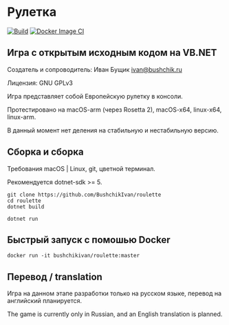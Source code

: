 # Рулетка
[![Build](https://github.com/BushchikIvan/roulette/actions/workflows/dotnet.yml/badge.svg)](https://github.com/BushchikIvan/roulette/actions/workflows/dotnet.yml)
[![Docker Image CI](https://github.com/BushchikIvan/roulette/actions/workflows/docker-image.yml/badge.svg)](https://github.com/BushchikIvan/roulette/actions/workflows/docker-image.yml)

## Игра с открытым исходным кодом на VB.NET

Создатель и сопроводитель: Иван Бущик <ivan@bushchik.ru>

Лицензия: GNU GPLv3

Игра представляет собой Европейскую рулетку в консоли.

Протестировано на macOS-arm (через Rosetta 2), macOS-x64, linux-x64, linux-arm.

В данный момент нет деления на стабильную и нестабильную версию.

## Сборка и сборка

Требования macOS | Linux, git, цветной терминал.

Рекомендуется dotnet-sdk >= 5.

    git clone https://github.com/BushchikIvan/roulette
    cd roulette
    dotnet build

    dotnet run

## Быстрый запуск с помошью Docker

    docker run -it bushchikivan/roulette:master

## Перевод / translation

Игра на данном этапе разработки только на русском языке, перевод на английский планируется.

The game is currently only in Russian, and an English translation is planned.
